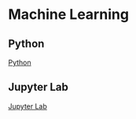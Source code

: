 # Machine Learning

## Python

[Python](./python.md)

## Jupyter Lab

[Jupyter Lab](./jupyter%20lab.ipynb)

